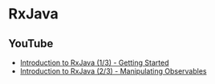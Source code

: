 # RxJava
## YouTube
* [Introduction to RxJava (1/3) - Getting Started](https://www.youtube.com/watch?v=1j9VN77DMTk)
* [Introduction to RxJava (2/3) - Manipulating Observables](https://www.youtube.com/watch?v=ZJwIrfqAnVM)
